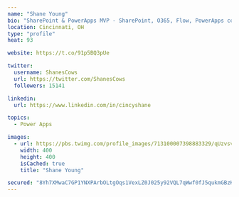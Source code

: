 ```yaml
---
name: "Shane Young"
bio: "SharePoint & PowerApps MVP - SharePoint, O365, Flow, PowerApps consulting? @PowerApps911 | Pure Snark? You found it."
location: Cincinnati, OH
type: "profile"
heat: 93

website: https://t.co/91p5BQ3pUe

twitter:
  username: ShanesCows
  url: https://twitter.com/ShanesCows
  followers: 15141

linkedin:
  url: https://www.linkedin.com/in/cincyshane

topics:
  - Power Apps

images:
  - url: https://pbs.twimg.com/profile_images/713100007398883329/qUzvsvQ3_400x400.jpg
    width: 400
    height: 400
    isCached: true
    title: "Shane Young"

secured: "8Yh7XMwaC7GP1YNXPArbOLtgOqs1VexLZ0J025y92VQL7qWwf0fJ5qukmGBzKSv6/bJxrKZaxzyG6mKw0GWwAZcNEFnNWN+TDveCqBRS8r1OpU3d8DynFGufn/uHlApdrI+KP3FErRC+2hil+9r4EHNptFOyWHwh3pvvE6Y95tk9xGEudGabtAvZ4z2DHGY+WVUdwfNOMxkDxO3ZUm+t9hQN/UVh7lc4Rm7rW0fyepbJ1RHX914tA3vzzhTNDwOMAtakxBTfn0D942zbQLDLXHDNX9PSx6WqJH2i7IV0j9qkIFpgDqOfb+k1uoQ/KQxq1cAzpzL1ATH6k7+SgoAcWQ1sse06bShpHcKsnQFKs1+rVcwEFTx5BLEQlH1NwArYGL0JXtrFoAO/qt4QgHxTsEVXi22LaF8MNW0j6Fw1TTU=;LF4hrrE6eKRmCW6Ad95FNQ=="
---
```



